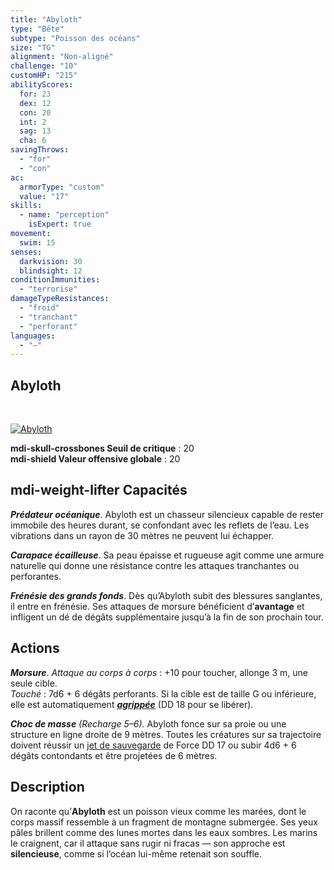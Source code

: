 ```yaml
---
title: "Abyloth"
type: "Bête"
subtype: "Poisson des océans"
size: "TG"
alignment: "Non-aligné"
challenge: "10"
customHP: "215"
abilityScores:
  for: 23
  dex: 12
  con: 20
  int: 2
  sag: 13
  cha: 6
savingThrows:
  - "for"
  - "con"
ac:
  armorType: "custom"
  value: "17"
skills:
  - name: "perception"
    isExpert: true
movement:
  swim: 15
senses:
  darkvision: 30
  blindsight: 12
conditionImmunities:
  - "terrorise"  
damageTypeResistances:
  - "froid"
  - "tranchant"
  - "perforant"  
languages:
  - "—"
---
```

## Abyloth
&nbsp;

[![Abyloth](https://www.douaratil.fr/illustrations/bete/abyloth300.jpeg)](https://www.douaratil.fr/illustrations/bete/abyloth.jpeg)

**<v-icon>mdi-skull-crossbones</v-icon> Seuil de critique** : 20  
**<v-icon>mdi-shield</v-icon> Valeur offensive globale** : 20


## <v-icon>mdi-weight-lifter</v-icon> Capacités

_**Prédateur océanique**_. Abyloth est un chasseur silencieux capable de rester immobile des heures durant, se confondant avec les reflets de l’eau. Les vibrations dans un rayon de 30 mètres ne peuvent lui échapper.

_**Carapace écailleuse**_. Sa peau épaisse et rugueuse agit comme une armure naturelle qui donne une résistance contre les attaques tranchantes ou perforantes.    

_**Frénésie des grands fonds**_. Dès qu’Abyloth subit des blessures sanglantes, il entre en frénésie. Ses attaques de morsure bénéficient d’**avantage** et infligent un dé de dégâts supplémentaire jusqu’à la fin de son prochain tour.    

## Actions

_**Morsure**_. _Attaque au corps à corps_ : +10 pour toucher, allonge 3 m, une seule cible.  
_Touché_ : 7d6 + 6 dégâts perforants. Si la cible est de taille G ou inférieure, elle est automatiquement **[_agrippée_](/gerer-la-sante-du-personnage/#empoigne)** (DD 18 pour se libérer).

_**Choc de masse** (Recharge 5–6)._ Abyloth fonce sur sa proie ou une structure en ligne droite de 9 mètres. Toutes les créatures sur sa trajectoire doivent réussir un [jet de sauvegarde](/utiliser-les-caracteristiques/#jets-de-sauvegarde) de Force DD 17 ou subir 4d6 + 6 dégâts contondants et être projetées de 6 mètres.


## Description

On raconte qu’**Abyloth** est un poisson vieux comme les marées, dont le corps massif ressemble à un fragment de montagne submergée. Ses yeux pâles brillent comme des lunes mortes dans les eaux sombres. Les marins le craignent, car il attaque sans rugir ni fracas — son approche est **silencieuse**, comme si l’océan lui-même retenait son souffle.
